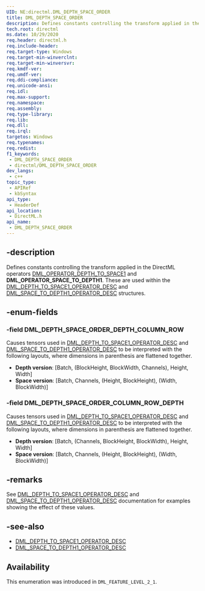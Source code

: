 ```yaml
---
UID: NE:directml.DML_DEPTH_SPACE_ORDER
title: DML_DEPTH_SPACE_ORDER
description: Defines constants controlling the transform applied in the DirectML operators [DML_OPERATOR_DEPTH_TO_SPACE1](/windows/win32/api/directml/ne-directml-dml_operator_type) and **DML_OPERATOR_SPACE_TO_DEPTH1**.
tech.root: directml
ms.date: 10/29/2020
req.header: directml.h
req.include-header: 
req.target-type: Windows
req.target-min-winverclnt: 
req.target-min-winversvr: 
req.kmdf-ver: 
req.umdf-ver: 
req.ddi-compliance: 
req.unicode-ansi: 
req.idl: 
req.max-support: 
req.namespace: 
req.assembly: 
req.type-library: 
req.lib: 
req.dll: 
req.irql: 
targetos: Windows
req.typenames: 
req.redist: 
f1_keywords:
 - DML_DEPTH_SPACE_ORDER
 - directml/DML_DEPTH_SPACE_ORDER
dev_langs:
 - c++
topic_type:
 - APIRef
 - kbSyntax
api_type:
 - HeaderDef
api_location:
 - DirectML.h
api_name:
 - DML_DEPTH_SPACE_ORDER
---
```


## -description

Defines constants controlling the transform applied in the DirectML operators [DML_OPERATOR_DEPTH_TO_SPACE1](/windows/win32/api/directml/ne-directml-dml_operator_type) and **DML_OPERATOR_SPACE_TO_DEPTH1**. These are used within the [DML_DEPTH_TO_SPACE1_OPERATOR_DESC](/windows/win32/api/directml/ns-directml-dml_depth_to_space1_operator_desc) and [DML_SPACE_TO_DEPTH1_OPERATOR_DESC](/windows/win32/api/directml/ns-directml-dml_space_to_depth1_operator_desc) structures.

## -enum-fields

### -field DML_DEPTH_SPACE_ORDER_DEPTH_COLUMN_ROW

Causes tensors used in [DML_DEPTH_TO_SPACE1_OPERATOR_DESC](/windows/win32/api/directml/ns-directml-dml_depth_to_space1_operator_desc) and [DML_SPACE_TO_DEPTH1_OPERATOR_DESC](/windows/win32/api/directml/ns-directml-dml_space_to_depth1_operator_desc) to be interpreted with the following layouts, where dimensions in parenthesis are flattened together.

- **Depth version**: [Batch, (BlockHeight, BlockWidth, Channels), Height, Width]
- **Space version**: [Batch, Channels, (Height, BlockHeight), (Width, BlockWidth)]

### -field DML_DEPTH_SPACE_ORDER_COLUMN_ROW_DEPTH

Causes tensors used in [DML_DEPTH_TO_SPACE1_OPERATOR_DESC](/windows/win32/api/directml/ns-directml-dml_depth_to_space1_operator_desc) and [DML_SPACE_TO_DEPTH1_OPERATOR_DESC](/windows/win32/api/directml/ns-directml-dml_space_to_depth1_operator_desc) to be interpreted with the following layouts, where dimensions in parenthesis are flattened together.

- **Depth version**: [Batch, (Channels, BlockHeight, BlockWidth), Height, Width]
- **Space version**: [Batch, Channels, (Height, BlockHeight), (Width, BlockWidth)]

## -remarks

See [DML_DEPTH_TO_SPACE1_OPERATOR_DESC](/windows/win32/api/directml/ns-directml-dml_depth_to_space1_operator_desc) and [DML_SPACE_TO_DEPTH1_OPERATOR_DESC](/windows/win32/api/directml/ns-directml-dml_space_to_depth1_operator_desc) documentation for examples showing the effect of these values.

## -see-also
* [DML_DEPTH_TO_SPACE1_OPERATOR_DESC](/windows/win32/api/directml/ns-directml-dml_depth_to_space1_operator_desc)
* [DML_SPACE_TO_DEPTH1_OPERATOR_DESC](/windows/win32/api/directml/ns-directml-dml_space_to_depth1_operator_desc)

## Availability
This enumeration was introduced in `DML_FEATURE_LEVEL_2_1`.
